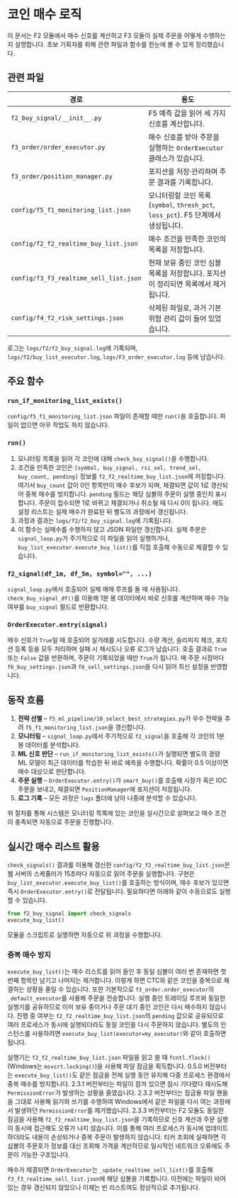 # 코인 매수 로직

이 문서는 F2 모듈에서 매수 신호를 계산하고 F3 모듈이 실제 주문을
어떻게 수행하는지 설명합니다. 초보 기획자를 위해 관련 파일과
함수를 한눈에 볼 수 있게 정리했습니다.

## 관련 파일

| 경로 | 용도 |
| --- | --- |
| `f2_buy_signal/__init__.py` | F5 예측 값을 읽어 세 가지 신호를 계산합니다. |
| `f3_order/order_executor.py` | 매수 신호를 받아 주문을 실행하는 `OrderExecutor` 클래스가 있습니다. |
| `f3_order/position_manager.py` | 포지션을 저장·관리하며 주문 결과를 기록합니다. |
| `config/f5_f1_monitoring_list.json` | 모니터링할 코인 목록(`symbol`, `thresh_pct`, `loss_pct`). F5 단계에서 생성됩니다. |
| `config/f2_f2_realtime_buy_list.json` | 매수 조건을 만족한 코인의 목록을 저장합니다. |
| `config/f3_f3_realtime_sell_list.json` | 현재 보유 중인 코인 심볼 목록을 저장합니다. 포지션이 정리되면 목록에서 제거됩니다. |
| `config/f4_f2_risk_settings.json` | 삭제된 파일로, 과거 기본 위험 관리 값이 들어 있었습니다. |

로그는 `logs/f2/f2_buy_signal.log`에 기록되며,
`logs/f2/buy_list_executor.log`, `logs/F3_order_executor.log` 등에 남습니다.

## 주요 함수

### `run_if_monitoring_list_exists()`
`config/f5_f1_monitoring_list.json` 파일이 존재할 때만 `run()`을 호출합니다.
파일이 없으면 아무 작업도 하지 않습니다.

### `run()`
1. 모니터링 목록을 읽어 각 코인에 대해 `check_buy_signal()`을 수행합니다.
2. 조건을 만족한 코인은 `[symbol, buy_signal, rsi_sel, trend_sel, buy_count,
   pending]` 정보를 `f2_f2_realtime_buy_list.json`에 저장합니다. 여기서
  ``buy_count`` 값이 0인 항목만이 매수 후보가 되며, 체결되면 값이 1로
  갱신되어 중복 매수를 방지합니다. ``pending`` 필드는 해당 심볼의 주문이
  실행 중인지 표시합니다. 주문이 접수되면 1로 바뀌고 체결되거나 취소될 때
  다시 0이 됩니다. 매도 설정 리스트는 실제 매수가 완료된 뒤 별도의 과정에서
  갱신됩니다.
3. 과정과 결과는 `logs/f2/f2_buy_signal.log`에 기록됩니다.
4. 이 함수는 실매수를 수행하지 않고 JSON 파일만 갱신합니다. 실제 주문은
   `signal_loop.py`가 주기적으로 이 파일을 읽어 실행하거나,
   `buy_list_executor.execute_buy_list()`를 직접 호출해 수동으로 체결할 수
   있습니다.

### `f2_signal(df_1m, df_5m, symbol="", ...)`
`signal_loop.py`에서 호출되어 실제 매매 루프를 돌 때 사용됩니다.
`check_buy_signal_df()`를 이용해 1분 봉 데이터에서 바로 신호를 계산하며
매수 가능 여부를 `buy_signal` 필드로 반환합니다.

### `OrderExecutor.entry(signal)`
매수 신호가 `True`일 때 호출되어 실거래를 시도합니다.
수량 계산, 슬리피지 체크, 포지션 등록 등을 모두 처리하며
실패 시 재시도나 오류 로그가 남습니다. 호출 결과로 `True` 또는 `False`
값을 반환하며, 주문이 기록되었을 때만 `True`가 됩니다.
매 주문 시점마다 `f6_buy_settings.json`과 `f6_sell_settings.json`을 다시
읽어 최신 설정을 반영합니다.

## 동작 흐름

1. **전략 선별** – `f5_ml_pipeline/10_select_best_strategies.py`가
   우수 전략을 추려 `f5_f1_monitoring_list.json`을 갱신합니다.
2. **모니터링** – `signal_loop.py`에서 주기적으로 `f2_signal`을 호출해
   각 코인의 1분 봉 데이터를 분석합니다.
3. **ML 신호 판단** – `run_if_monitoring_list_exists()`가 실행되면
   별도의 경량 ML 모델이 최근 데이터를 학습한 뒤 바로 예측을 수행합니다.
   확률이 0.5 이상이면 매수 대상으로 판단합니다.
4. **주문 실행** – `OrderExecutor.entry()`가 `smart_buy()`를 호출해
   시장가 혹은 IOC 주문을 보내고, 체결되면 `PositionManager`에
   포지션이 저장됩니다.
5. **로그 기록** – 모든 과정은 `logs` 폴더에 남아 나중에 분석할 수 있습니다.

위 절차를 통해 시스템은 모니터링 목록에 있는 코인을 실시간으로 살펴보고
매수 조건이 충족되면 자동으로 주문을 진행합니다.

## 실시간 매수 리스트 활용

`check_signals()` 결과를 이용해 갱신한 `config/f2_f2_realtime_buy_list.json`은
웹 서버의 스케줄러가 15초마다 자동으로 읽어 주문을 실행합니다. 구현은
`buy_list_executor.execute_buy_list()`를 호출하는 방식이며, 매수 후보가 있으면
즉시 `OrderExecutor.entry()`로 전달됩니다. 필요하다면 아래와 같이 수동으로도
실행할 수 있습니다.

```python
from f2_buy_signal import check_signals
execute_buy_list()
```

모듈을 스크립트로 실행하면 자동으로 위 과정을 수행합니다.

### 중복 매수 방지

`execute_buy_list()`는 매수 리스트를 읽어 들인 후 동일 심볼이 여러 번 존재하면 첫 번째 항목만 남기고 나머지는 제거합니다. 이렇게 하면 CTC와 같은 코인을 중복으로 체결하는 상황을 줄일 수 있습니다.
또한 기본적으로 `f3_order.order_executor`의 `_default_executor`를 사용해 주문을
전송합니다. 실행 중인 트레이딩 루프와 동일한 실행기를 공유하므로 이미 보유 중이거나
주문 대기 중인 코인은 다시 매수하지 않습니다. 진행 중 여부는
`f2_f2_realtime_buy_list.json`의 ``pending`` 값으로 공유되므로 여러 프로세스가
동시에 실행되더라도 동일 코인을 다시 주문하지 않습니다. 별도의 인스턴스를
사용하려면 `execute_buy_list(executor=my_executor)`와 같이 호출하면 됩니다.

실행기는 `f2_f2_realtime_buy_list.json` 파일을 읽고 쓸 때
`fcntl.flock()`(Windows는 `msvcrt.locking()`)을 사용해 파일 잠금을 획득합니다.
0.5.0 버전부터는 `execute_buy_list()`도 같은 잠금을 전체 실행 동안 유지해
다중 프로세스 환경에서 중복 매수를 방지합니다.
2.3.1 버전부터는 파일이 잠겨 있으면 잠시 기다렸다 재시도해
`PermissionError`가 발생하는 상황을 줄였습니다.
2.3.2 버전부터는 잠금용 파일 핸들을 그대로 사용해 읽기와 쓰기를
수행하여 Windows에서 같은 파일을 다시 여는 과정에서 발생하던
`PermissionError`를 제거했습니다.
2.3.3 버전부터는 F2 모듈도 동일한 잠금을 사용해 `f2_f2_realtime_buy_list.json`을
 기록하므로 신호 계산과 주문 실행이 동시에 접근해도 오류가 나지 않습니다.
이를 통해 여러 프로세스가 동시에 업데이트하더라도 내용이 손상되거나 중복 주문이
발생하지 않습니다.
티커 조회에 실패하면 각 심볼의 주문호가 정보를 대신 조회해 가격을 계산하므로
일시적인 네트워크 오류에도 주문이 가능한 구조입니다.

매수가 체결되면 `OrderExecutor`는 `_update_realtime_sell_list()`를 호출해
`f3_f3_realtime_sell_list.json`에 해당 심볼을 기록합니다. 이전에는 파일이 비어
있는 경우 갱신되지 않았으나 이제는 빈 리스트여도 정상적으로 추가됩니다.
